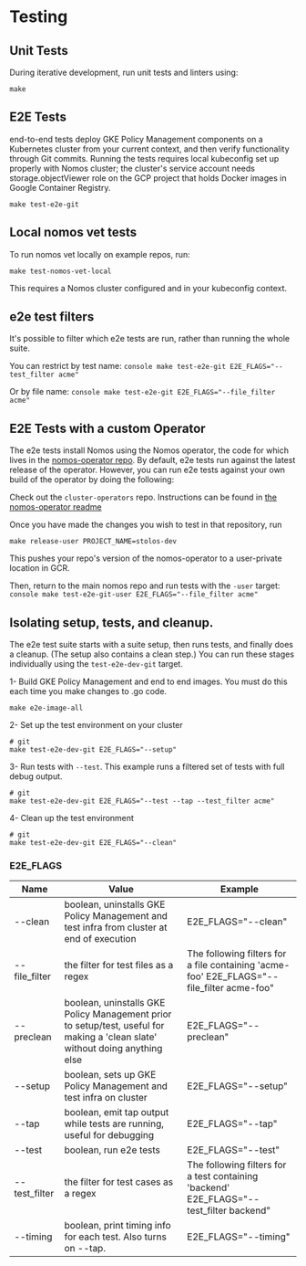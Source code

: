 # Testing

## Unit Tests

During iterative development, run unit tests and linters using:

```console
make
```

## E2E Tests

end-to-end tests deploy GKE Policy Management components on a Kubernetes cluster
from your current context, and then verify functionality through Git commits.
Running the tests requires local kubeconfig set up properly with Nomos cluster;
the cluster's service account needs storage.objectViewer role on the GCP project
that holds Docker images in Google Container Registry.

```console
make test-e2e-git
```

## Local nomos vet tests

To run nomos vet locally on example repos, run:

```console
make test-nomos-vet-local
```

This requires a Nomos cluster configured and in your kubeconfig context.

## e2e test filters

It's possible to filter which e2e tests are run, rather than running the whole
suite.

You can restrict by test name: `console make test-e2e-git
E2E_FLAGS="--test_filter acme"`

Or by file name: `console make test-e2e-git E2E_FLAGS="--file_filter acme"`

## E2E Tests with a custom Operator

The e2e tests install Nomos using the Nomos operator, the code for which lives
in the
[nomos-operator repo](https://gke-internal.git.corp.google.com/cluster-lifecycle/cluster-operators/).
By default, e2e tests run against the latest release of the operator. However,
you can run e2e tests against your own build of the operator by doing the
following:

Check out the `cluster-operators` repo. Instructions can be found in
[the nomos-operator readme](https://gke-internal.git.corp.google.com/cluster-lifecycle/cluster-operators/+/master/nomos-operator/README.md#clone-the-git-repo)

Once you have made the changes you wish to test in that repository, run

```console
make release-user PROJECT_NAME=stolos-dev
```

This pushes your repo's version of the nomos-operator to a user-private location
in GCR.

Then, return to the main nomos repo and run tests with the `-user` target:
`console make test-e2e-git-user E2E_FLAGS="--file_filter acme"`

## Isolating setup, tests, and cleanup.

The e2e test suite starts with a suite setup, then runs tests, and finally does
a cleanup. (The setup also contains a clean step.) You can run these stages
individually using the `test-e2e-dev-git` target.

1- Build GKE Policy Management and end to end images. You must do this each time
you make changes to .go code.

```console
make e2e-image-all
```

2- Set up the test environment on your cluster

```console
# git
make test-e2e-dev-git E2E_FLAGS="--setup"
```

3- Run tests with `--test`. This example runs a filtered set of tests with full
debug output.

```console
# git
make test-e2e-dev-git E2E_FLAGS="--test --tap --test_filter acme"
```

4- Clean up the test environment

```console
# git
make test-e2e-dev-git E2E_FLAGS="--clean"
```

### E2E_FLAGS

Name          | Value                                                                                                                        | Example
------------- | ---------------------------------------------------------------------------------------------------------------------------- | -------
--clean       | boolean, uninstalls GKE Policy Management and test infra from cluster at end of execution                                    | E2E_FLAGS="--clean"
--file_filter | the filter for test files as a regex                                                                                         | The following filters for a file containing 'acme-foo' E2E_FLAGS="--file_filter acme-foo"
--preclean    | boolean, uninstalls GKE Policy Management prior to setup/test, useful for making a 'clean slate' without doing anything else | E2E_FLAGS="--preclean"
--setup       | boolean, sets up GKE Policy Management and test infra on cluster                                                             | E2E_FLAGS="--setup"
--tap         | boolean, emit tap output while tests are running, useful for debugging                                                       | E2E_FLAGS="--tap"
--test        | boolean, run e2e tests                                                                                                       | E2E_FLAGS="--test"
--test_filter | the filter for test cases as a regex                                                                                         | The following filters for a test containing 'backend' E2E_FLAGS="--test_filter backend"
--timing      | boolean, print timing info for each test. Also turns on --tap.                                                               | E2E_FLAGS="--timing"
